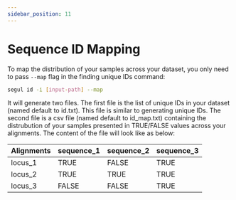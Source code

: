 ```yaml
---
sidebar_position: 11
---
```


# Sequence ID Mapping

To map the distribution of your samples across your dataset, you only need to pass `--map` flag in the finding unique IDs command:

```bash
segul id -i [input-path] --map
```

It will generate two files. The first file is the list of unique IDs in your dataset (named default to id.txt). This file is similar to generating unique IDs. The second file is a csv file (named default to id_map.txt) containing the distrubution of your samples presented in TRUE/FALSE values across your alignments. The content of the file will look like as below:

| Alignments | sequence_1 | sequence_2 | sequence_3 |
| ---------- | ---------- | ---------- | ---------- |
| locus_1    | TRUE       | FALSE      | TRUE       |
| locus_2    | TRUE       | TRUE       | TRUE       |
| locus_3    | FALSE      | FALSE      | TRUE       |

